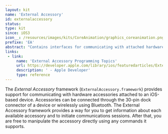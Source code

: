 ```yaml
---
layout: kit
name: 'External Accessory'
id: externalaccessory
status:
type: kit
since: iOS3
icon__: /resources/images/kits/CoreAnimation/graphics_coreanimation.png
prefixe: 'EA'
abstract: "Contains interfaces for communicating with attached hardware accessories."
links:
 - link:
     name: 'External Accessory Programming Topics'
     url: https://developer.apple.com/library/ios/featuredarticles/ExternalAccessoryPT/Introduction/Introduction.html
     description: ' - Apple Developer'
     type: reference
---
```


The *External Accessory* framework (`ExternalAccessory.framework`) provides support for communicating with hardware accessories attached to an iOS-based device. Accessories can be connected through the 30-pin dock connector of a device or wirelessly using Bluetooth. The External Accessory framework provides a way for you to get information about each available accessory and to initiate communications sessions. After that, you are free to manipulate the accessory directly using any commands it supports.
